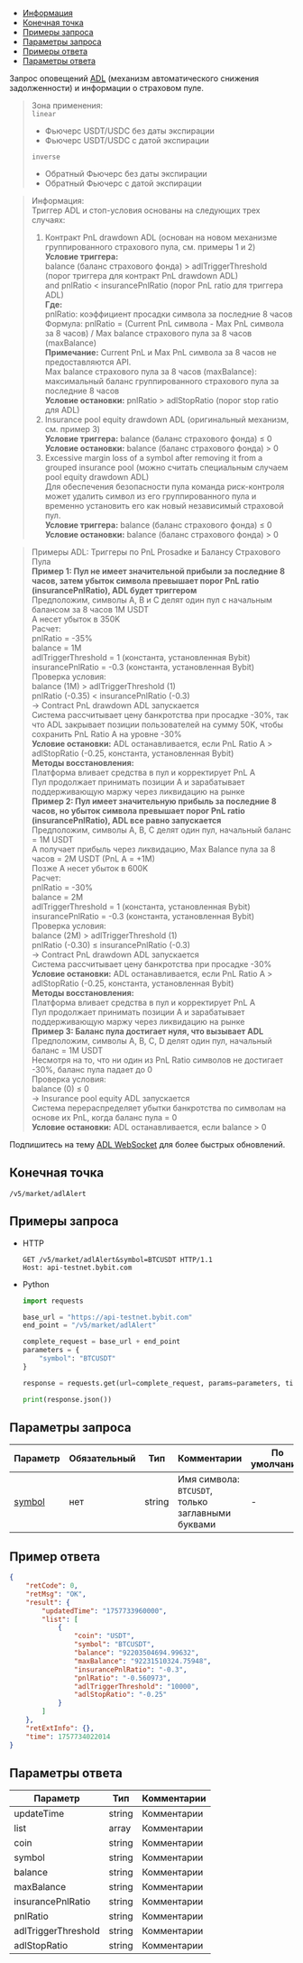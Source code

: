 - [Информация](#информация)
- [Конечная точка](#конечная-точка)
- [Примеры запроса](#примеры-запроса)
- [Параметры запроса](#параметры-запроса)
- [Примеры ответа](#примеры-ответа)
- [Параметры ответа](#параметры-ответа)

<a id="информация"></a>

Запрос оповещений [ADL](https://www.bybit.com/en/help-center/article/Auto-Deleveraging-ADL) (механизм автоматического снижения задолженности) и информации о страховом пуле.

>Зона применения:  
>`linear`  
>  - Фьючерс USDT/USDC без даты экспирации  
>  - Фьючерс USDT/USDC с датой экспирации
>
>`inverse`  
>  - Обратный Фьючерс без даты экспирации
>  - Обратный Фьючерс с датой экспирации
<!-- -->
>Информация:  
>Триггер ADL и стоп-условия основаны на следующих трех случаях:  
>1. Контракт PnL drawdown ADL (основан на новом механизме группированного страхового пула, см. примеры 1 и 2)  
>**Условие триггера:**  
>balance (баланс страхового фонда) > adlTriggerThreshold (порог триггера для контракт PnL drawdown ADL)  
>and pnlRatio < insurancePnlRatio (порог PnL ratio для триггера ADL)  
>**Где:**  
>pnlRatio: коэффициент просадки символа за последние 8 часов  
>Формула: pnlRatio = (Current PnL символа - Max PnL символа за 8 часов) / Max balance страхового пула за 8 часов
>(maxBalance)  
>**Примечание:** Current PnL и Max PnL символа за 8 часов не предоставляются API.  
>Max balance страхового пула за 8 часов (maxBalance): максимальный баланс группированного страхового пула за последние
>8 часов  
>**Условие остановки:** pnlRatio > adlStopRatio (порог stop ratio для ADL)  
>2. Insurance pool equity drawdown ADL (оригинальный механизм, см. пример 3)  
>**Условие триггера:** balance (баланс страхового фонда) ≤ 0  
>**Условие остановки:** balance (баланс страхового фонда) > 0  
>3. Excessive margin loss of a symbol after removing it from a grouped insurance pool (можно считать специальным случаем
>pool equity drawdown ADL)  
>Для обеспечения безопасности пула команда риск-контроля может удалить символ из его группированного пула и временно
>установить его как новый независимый страховой пул.  
>**Условие триггера:** balance (баланс страхового фонда) ≤ 0  
>**Условие остановки:** balance (баланс страхового фонда) > 0  

>Примеры ADL: Триггеры по PnL Prosadке и Балансу Страхового Пула  
>**Пример 1: Пул не имеет значительной прибыли за последние 8 часов, затем убыток символа превышает порог PnL ratio
>(insurancePnlRatio), ADL будет триггером**  
>Предположим, символы A, B и C делят один пул с начальным балансом за 8 часов 1M USDT  
>A несет убыток в 350K  
>Расчет:  
>pnlRatio = -35%  
>balance = 1M  
>adlTriggerThreshold = 1 (константа, установленная Bybit)  
>insurancePnlRatio = -0.3 (константа, установленная Bybit)  
>Проверка условия:  
>balance (1M) > adlTriggerThreshold (1)  
>pnlRatio (-0.35) < insurancePnlRatio (-0.3)  
>→ Contract PnL drawdown ADL запускается  
>Система рассчитывает цену банкротства при просадке -30%, так что ADL закрывает позиции пользователей на сумму 50K,
>чтобы сохранить PnL Ratio A на уровне -30%  
>**Условие остановки:** ADL останавливается, если PnL Ratio A > adlStopRatio (-0.25, константа, установленная Bybit)  
>**Методы восстановления:**  
>Платформа вливает средства в пул и корректирует PnL A  
>Пул продолжает принимать позиции A и зарабатывает поддерживающую маржу через ликвидацию на рынке  
>**Пример 2: Пул имеет значительную прибыль за последние 8 часов, но убыток символа превышает порог PnL ratio
>(insurancePnlRatio), ADL все равно запускается**  
>Предположим, символы A, B, C делят один пул, начальный баланс = 1M USDT  
>A получает прибыль через ликвидацию, Max Balance пула за 8 часов = 2M USDT (PnL A = +1M)  
>Позже A несет убыток в 600K  
>Расчет:  
>pnlRatio = -30%  
>balance = 2M  
>adlTriggerThreshold = 1 (константа, установленная Bybit)  
>insurancePnlRatio = -0.3 (константа, установленная Bybit)  
>Проверка условия:  
>balance (2M) > adlTriggerThreshold (1)  
>pnlRatio (-0.30) ≤ insurancePnlRatio (-0.3)  
>→ Contract PnL drawdown ADL запускается  
>Система рассчитывает цену банкротства при просадке -30%  
>**Условие остановки:** ADL останавливается, если PnL Ratio A > adlStopRatio (-0.25, константа, установленная Bybit)  
>**Методы восстановления:**  
>Платформа вливает средства в пул и корректирует PnL A  
>Пул продолжает принимать позиции A и зарабатывает поддерживающую маржу через ликвидацию на рынке  
>**Пример 3: Баланс пула достигает нуля, что вызывает ADL**  
>Предположим, символы A, B, C, D делят один пул, начальный баланс = 1M USDT  
>Несмотря на то, что ни один из PnL Ratio символов не достигает -30%, баланс пула падает до 0  
>Проверка условия:  
>balance (0) ≤ 0  
>→ Insurance pool equity ADL запускается  
>Система перераспределяет убытки банкротства по символам на основе их PnL, когда баланс пула = 0  
>**Условие остановки:** ADL останавливается, если balance > 0

Подпишитесь на тему [ADL WebSocket](https://bybit-exchange.github.io/docs/v5/websocket/public/adl-alert) для более
быстрых обновлений.

<a id="конечная-точка"></a>

## Конечная точка

`/v5/market/adlAlert`

<a id="примеры-запроса"></a>

## Примеры запроса

- HTTP

  ```http
  GET /v5/market/adlAlert&symbol=BTCUSDT HTTP/1.1
  Host: api-testnet.bybit.com
  ```

- Python

  ```python
  import requests

  base_url = "https://api-testnet.bybit.com"
  end_point = "/v5/market/adlAlert"

  complete_request = base_url + end_point
  parameters = {
      "symbol": "BTCUSDT"
  }
  
  response = requests.get(url=complete_request, params=parameters, timeout=10)

  print(response.json())
  ```

<a id="параметры-запроса"></a>

## Параметры запроса

|Параметр  	                  |Обязательный	 |Тип   	  |Комментарии                       |По умолчанию|
|-----------------------------|--------------|----------|----------------------------------|------------|
|[symbol](<../20.Определения значений в запросах и ответах.md#symbol>)	  |нет           |string    |Имя символа: `BTCUSDT`, только заглавными буквами |-           |

<a id="примеры-ответа"></a>

## Пример ответа

```json
{
    "retCode": 0,
    "retMsg": "OK",
    "result": {
        "updatedTime": "1757733960000",
        "list": [
            {
                "coin": "USDT",
                "symbol": "BTCUSDT",
                "balance": "92203504694.99632",
                "maxBalance": "92231510324.75948",
                "insurancePnlRatio": "-0.3",
                "pnlRatio": "-0.560973",
                "adlTriggerThreshold": "10000",
                "adlStopRatio": "-0.25"
            }
        ]
    },
    "retExtInfo": {},
    "time": 1757734022014
}
```

<a id="параметры-ответа"></a>

## Параметры ответа

|Параметр  |Тип       |Комментарии                                             |
|----------|----------|--------------------------------------------------------|
|updateTime  |string       |Комментарии                                             |
|list  |array       |Комментарии                                             |
|coin  |string       |Комментарии                                             |
|symbol  |string       |Комментарии                                             |
|balance  |string       |Комментарии                                             |
|maxBalance  |string       |Комментарии                                             |
|insurancePnlRatio  |string       |Комментарии                                             |
|pnlRatio  |string       |Комментарии                                             |
|adlTriggerThreshold  |string       |Комментарии                                             |
|adlStopRatio  |string       |Комментарии                                             |
